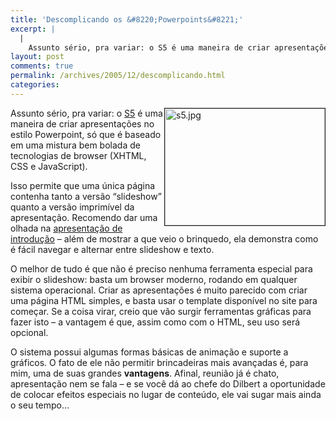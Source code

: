 ```yaml
---
title: 'Descomplicando os &#8220;Powerpoints&#8221;'
excerpt: |
  |
    Assunto sério, pra variar: o S5 é uma maneira de criar apresentações no estilo Powerpoint, só que é baseado em uma mistura bem bolada de tecnologias de browser (XHTML, CSS e JavaScript). Isso permite que uma única página contenha tanto...
layout: post
comments: true
permalink: /archives/2005/12/descomplicando.html
categories:
---
```

<img title="s5.jpg" src="//chester.me/archives/img/s5.jpg" width="256" height="187" align="right" style="margin-left:2px" border="1" />Assunto sério, pra variar: o [S5][1] é uma maneira de criar apresentações no estilo Powerpoint, só que é baseado em uma mistura bem bolada de tecnologias de browser (XHTML, CSS e JavaScript).

Isso permite que uma única página contenha tanto a versão &#8220;slideshow&#8221; quanto a versão imprimível da apresentação. Recomendo dar uma olhada na [apresentação de introdução][2] &#8211; além de mostrar a que veio o brinquedo, ela demonstra como é fácil navegar e alternar entre slideshow e texto.

O melhor de tudo é que não é preciso nenhuma ferramenta especial para exibir o slideshow: basta um browser moderno, rodando em qualquer sistema operacional. Criar as apresentações é muito parecido com criar uma página HTML simples, e basta usar o template disponível no site para começar. Se a coisa virar, creio que vão surgir ferramentas gráficas para fazer isto &#8211; a vantagem é que, assim como com o HTML, seu uso será opcional.

O sistema possui algumas formas básicas de animação e suporte a gráficos. O fato de ele não permitir brincadeiras mais avançadas é, para mim, uma de suas grandes **vantagens**. Afinal, reunião já é chato, apresentação nem se fala &#8211; e se você dá ao chefe do Dilbert a oportunidade de colocar efeitos especiais no lugar de conteúdo, ele vai sugar mais ainda o seu tempo&#8230;

 [1]: http://www.meyerweb.com/eric/tools/s5/
 [2]: http://www.meyerweb.com/eric/tools/s5/s5-intro.html
